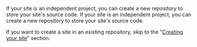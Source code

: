 If your site is an independent project, you can create a new repository to store your site's source code. If your site is an independent project, you can create a new repository to store your site's source code.

If you want to create a site in an existing repository, skip to the "[Creating your site](#creating-your-site)" section.
